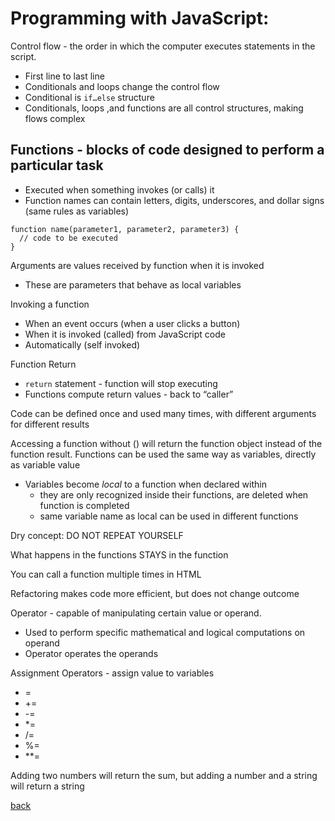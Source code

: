 # Programming with JavaScript:

Control flow - the order in which the computer executes statements in the script.

- First line to last line
- Conditionals and loops change the control flow
- Conditional is `if…else` structure
- Conditionals, loops ,and functions are all control structures,  making flows complex

## **Functions - blocks of code designed to perform a particular task**

- Executed when something invokes (or calls) it
- Function names can contain letters, digits, underscores, and dollar signs (same rules as variables)

```
function name(parameter1, parameter2, parameter3) {
  // code to be executed
}
```

Arguments are values received by function when it is invoked

- These are parameters that behave as local variables

Invoking a function

- When an event occurs (when a user clicks a button)
- When it is invoked (called) from JavaScript code
- Automatically (self invoked)

Function Return

- `return` statement - function will stop executing
- Functions compute return values - back to “caller”

Code can be defined once and used many times, with different arguments for different results

Accessing a function without () will return the function object instead of the function result.
Functions can be used the same way as variables, directly as variable value

- Variables become *local* to a function when declared within
  - they are only recognized inside their functions, are deleted when function is completed
  - same variable name as local can be used in different functions

Dry concept: DO NOT REPEAT YOURSELF

What happens in the functions STAYS in the function

You can call a function multiple times in HTML

Refactoring makes code more efficient, but does not change outcome

Operator - capable of manipulating certain value or operand.

- Used to perform specific mathematical and logical computations on operand
- Operator operates the operands

Assignment Operators - assign value to variables

- =
- +=
- -=
- *=
- /=
- %=
- **=

Adding two numbers will return the sum, but adding a number and a string will return a string

[back](README.md)
